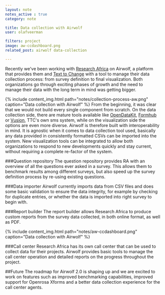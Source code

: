 ```yaml
---
layout: note
notes_active : true
category: note

title: Data collection with Airwolf
user: olafveerman

filters: project
image: aw-ccdashboard.png
related_post: airwolf data-collection

---
```

Recently we've been working with [Research Africa](http://www.researchafrica.com) on Airwolf, a platform that provides them and [Text to Change](http://www.texttochange.com) with a tool to manage their data collection process: from survey definition to final visualization. Both organizations go through exciting phases of growth and the need to manage their data with the long term in mind was getting bigger.

{% include content_img.html path="notes/collection-process-aw.png" caption="Data collection with Airwolf" %}
From the beginning, it was clear that we would not build every single component from scratch. On the data collection side, there are mature tools available like [OpenDataKit](http://www.opendatakit.org), [Formhub](http://www.formhub.org) or [Vusion](http://www.texttochange.org/vusion), TTC's own sms system, while on the visualization side the options are even more diverse.
Airwolf is therefore built with interoperability in mind. It is agnostic when it comes to data collection tool used, basically any data provided in consistently formatted CSVs can be imported into the system. New visualization tools can be integrated to allow both organizations to respond to new developments quickly and stay current, without requiring a complete re-factor of the system.

###Question repository
The question repository provides RA with an overview of all the questions ever asked in a survey. This allows them to benchmark results among different surveys, but also speed up the survey definition process by re-using existing questions.

###Data importer
Airwolf currently imports data from CSV files and does some basic validation to ensure the data integrity, for example by checking for duplicate entries, 
or whether the data is imported into right survey to begin with.

###Report builder
The report builder allows Research Africa to produce custom reports from the survey data collected, in both online format, as well as PDF.

{% include content_img.html path="notes/aw-ccdashboard.png" caption="Data collection with Airwolf" %}

###Call center
Research Africa has its own call center that can be used to collect data for their projects. Airwolf provides basic tools to manage the call center operation and detailed reports on the progress throughout the project.

##Future
The roadmap for Airwolf 2.0 is shaping up and we are excited to work on features such as improved benchmarking capabilities, improved support for Openrosa Xforms and a better data collection experience for the call center agents.